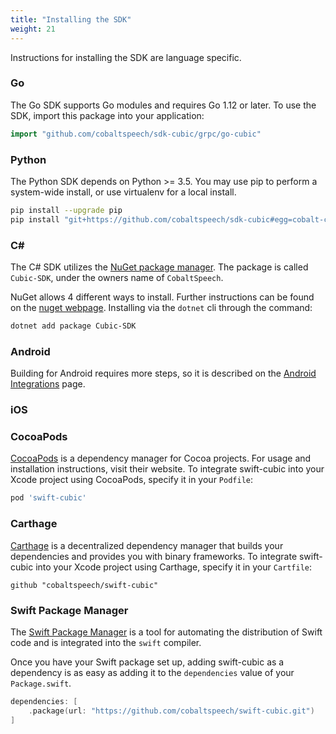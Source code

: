 ```yaml
---
title: "Installing the SDK"
weight: 21
---
```


Instructions for installing the SDK are language specific.

<!--more-->

### Go
The Go SDK supports Go modules and requires Go 1.12 or later. To use the SDK,
import this package into your application:

``` go
import "github.com/cobaltspeech/sdk-cubic/grpc/go-cubic"
```

### Python
The Python SDK depends on Python >= 3.5. You may use pip to perform a system-wide install, or use virtualenv for a local install.

``` bash
pip install --upgrade pip
pip install "git+https://github.com/cobaltspeech/sdk-cubic#egg=cobalt-cubic&subdirectory=grpc/py-cubic"
```

### C# 

The C# SDK utilizes the [NuGet package manager](https://www.nuget.org).  The package is called `Cubic-SDK`, under the owners name of `CobaltSpeech`.

NuGet allows 4 different ways to install.  Further instructions can be found on the [nuget webpage](https://www.nuget.org/packages/Cubic-SDK/).  Installing via the `dotnet` cli through the command:

``` bash
dotnet add package Cubic-SDK
```

### Android
Building for Android requires more steps, so it is described on the [Android Integrations](https://cobaltspeech.github.io/sdk-cubic/using-cubic-sdk/android/) page.


### iOS

### CocoaPods

[CocoaPods](https://cocoapods.org) is a dependency manager for Cocoa projects. For usage and installation instructions, visit their website. To integrate swift-cubic into your Xcode project using CocoaPods, specify it in your `Podfile`:

```ruby
pod 'swift-cubic'
```

### Carthage

[Carthage](https://github.com/Carthage/Carthage) is a decentralized dependency manager that builds your dependencies and provides you with binary frameworks. To integrate swift-cubic into your Xcode project using Carthage, specify it in your `Cartfile`:

```ogdl
github "cobaltspeech/swift-cubic"
```

### Swift Package Manager

The [Swift Package Manager](https://swift.org/package-manager/) is a tool for automating the distribution of Swift code and is integrated into the `swift` compiler.

Once you have your Swift package set up, adding swift-cubic as a dependency is as easy as adding it to the `dependencies` value of your `Package.swift`.

```swift
dependencies: [
    .package(url: "https://github.com/cobaltspeech/swift-cubic.git")
]
```
